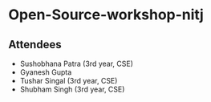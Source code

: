 # Open-Source-workshop-nitj

## Attendees

- Sushobhana Patra (3rd year, CSE)
- Gyanesh Gupta
- Tushar Singal (3rd year, CSE)
- Shubham Singh (3rd year, CSE)


